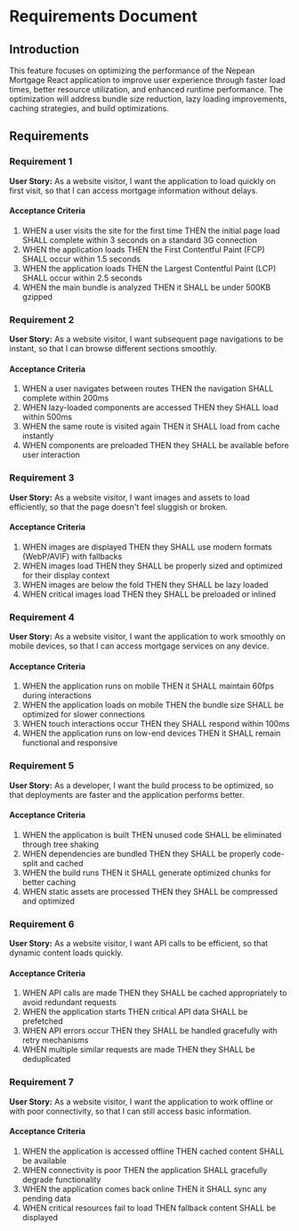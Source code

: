 # Requirements Document

## Introduction

This feature focuses on optimizing the performance of the Nepean Mortgage React application to improve user experience through faster load times, better resource utilization, and enhanced runtime performance. The optimization will address bundle size reduction, lazy loading improvements, caching strategies, and build optimizations.

## Requirements

### Requirement 1

**User Story:** As a website visitor, I want the application to load quickly on first visit, so that I can access mortgage information without delays.

#### Acceptance Criteria

1. WHEN a user visits the site for the first time THEN the initial page load SHALL complete within 3 seconds on a standard 3G connection
2. WHEN the application loads THEN the First Contentful Paint (FCP) SHALL occur within 1.5 seconds
3. WHEN the application loads THEN the Largest Contentful Paint (LCP) SHALL occur within 2.5 seconds
4. WHEN the main bundle is analyzed THEN it SHALL be under 500KB gzipped

### Requirement 2

**User Story:** As a website visitor, I want subsequent page navigations to be instant, so that I can browse different sections smoothly.

#### Acceptance Criteria

1. WHEN a user navigates between routes THEN the navigation SHALL complete within 200ms
2. WHEN lazy-loaded components are accessed THEN they SHALL load within 500ms
3. WHEN the same route is visited again THEN it SHALL load from cache instantly
4. WHEN components are preloaded THEN they SHALL be available before user interaction

### Requirement 3

**User Story:** As a website visitor, I want images and assets to load efficiently, so that the page doesn't feel sluggish or broken.

#### Acceptance Criteria

1. WHEN images are displayed THEN they SHALL use modern formats (WebP/AVIF) with fallbacks
2. WHEN images load THEN they SHALL be properly sized and optimized for their display context
3. WHEN images are below the fold THEN they SHALL be lazy loaded
4. WHEN critical images load THEN they SHALL be preloaded or inlined

### Requirement 4

**User Story:** As a website visitor, I want the application to work smoothly on mobile devices, so that I can access mortgage services on any device.

#### Acceptance Criteria

1. WHEN the application runs on mobile THEN it SHALL maintain 60fps during interactions
2. WHEN the application loads on mobile THEN the bundle size SHALL be optimized for slower connections
3. WHEN touch interactions occur THEN they SHALL respond within 100ms
4. WHEN the application runs on low-end devices THEN it SHALL remain functional and responsive

### Requirement 5

**User Story:** As a developer, I want the build process to be optimized, so that deployments are faster and the application performs better.

#### Acceptance Criteria

1. WHEN the application is built THEN unused code SHALL be eliminated through tree shaking
2. WHEN dependencies are bundled THEN they SHALL be properly code-split and cached
3. WHEN the build runs THEN it SHALL generate optimized chunks for better caching
4. WHEN static assets are processed THEN they SHALL be compressed and optimized

### Requirement 6

**User Story:** As a website visitor, I want API calls to be efficient, so that dynamic content loads quickly.

#### Acceptance Criteria

1. WHEN API calls are made THEN they SHALL be cached appropriately to avoid redundant requests
2. WHEN the application starts THEN critical API data SHALL be prefetched
3. WHEN API errors occur THEN they SHALL be handled gracefully with retry mechanisms
4. WHEN multiple similar requests are made THEN they SHALL be deduplicated

### Requirement 7

**User Story:** As a website visitor, I want the application to work offline or with poor connectivity, so that I can still access basic information.

#### Acceptance Criteria

1. WHEN the application is accessed offline THEN cached content SHALL be available
2. WHEN connectivity is poor THEN the application SHALL gracefully degrade functionality
3. WHEN the application comes back online THEN it SHALL sync any pending data
4. WHEN critical resources fail to load THEN fallback content SHALL be displayed
